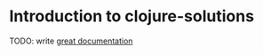 # Introduction to clojure-solutions

TODO: write [great documentation](http://jacobian.org/writing/great-documentation/what-to-write/)
